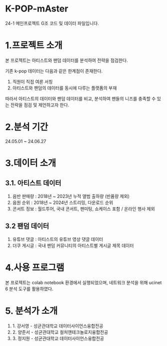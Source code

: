 # K-POP-mAster
<p>24-1 메인프로젝트 G조 코드 및 데이터 파일입니다.</p>
<h1>1.프로젝트 소개</h1>
  <p>본 프로젝트는 아티스트와 팬덤 데이터를 분석하여 전략을 점검한다. </p>
  <p>기존 k-pop 데이터는 다음과 같은 한계점이 존재한다.</p>
  <ol>
    <li>직원이 직접 여론 서칭</li>
    <li>아티스트와 팬덤의 데이터를 동시에 다루는 플랫폼의 부재</li>
  </ol>
  <p>따라서 아티스트의 데이터와 팬덤 데이터를 비교, 분석하여 팬들의 니즈를 충족할 수 있는 전략을 점검 및 제언하고자 한다.</p>

<h1>2.분석 기간</h1>
  <p>24.05.01 ~ 24.06.27</p>

<h1>3.데이터 소개</h1>
  <h2>3.1. 아티스트 데이터</h2>
  <ol>
    <li>음반 판매량 : 2018년 ~ 2023년 누적 앨범 출하량 (반품량 제외) </li>
    <li>음원 순위 : 2018년 ~ 2024년 스트리밍, 다운로드 순위</li>
    <li>콘서트 정보 : 월드투어, 국내 콘서트, 팬미팅, 쇼케이스 포함 / 온라인 행사 제외 </li>
  </ol>
  <h2>3.2 팬덤 데이터</h2>
  <ol>
    <li>유튜브 댓글 : 아티스트의 유튜브 영상 댓글 데이터</li>
    <li>더쿠 게시글 : 국내 팬덤 커뮤니티의 아티스트별 게시글 제목 데이터</li>
  </ol>

<h1>4.사용 프로그램</h1>
  <p> 본 프로젝트는 colab notebook 환경에서 실행되었으며, 네트워크 분석을 위해 ucinet 6 분석 도구를 활용하였다.</p>

<h1>5. 분석가 소개</h1>
  <ol>
    <li>1. 강서영 - 성균관대학교 데이터사이언스융합전공</li>
    <li>2. 양준서 - 성균관대학교 컬처앤테크놀로지융합전공</li>
    <li>3. 정지원 - 성균관대학교 데이터사이언스융합전공</li>
  </ol>

